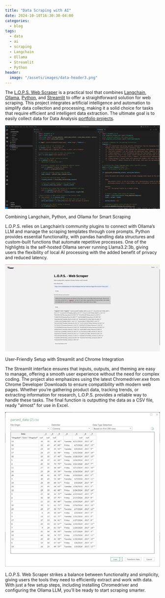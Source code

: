 ```yaml
---
title: "Data Scraping with AI"
date: 2024-10-10T16:30:30-04:00
categories:
  - blog
tags:
  - data
  - ai
  - scraping
  - Langchain
  - Ollama
  - Streamlit
  - Python
header:
  image: "/assets/images/data-header3.png"
---
```

The [L.O.P.S. Web Scraper](https://github.com/creativepolymath/LOPSWebScraper) is a practical tool that combines [Langchain](https://www.langchain.com/), [Ollama](https://ollama.com/), [Python](https://www.python.org/), and [Streamlit](https://streamlit.io/) to offer a straightforward solution for web scraping. This project integrates artificial intelligence and automation to simplify data collection and processing, making it a solid choice for tasks that require efficient and intelligent data extraction. The ultimate goal is to easily collect data for Data Analysis [portfolio projects](https://github.com/creativepolymath/).

![L.O.P.S. Web Interface](/assets/images/LOPS-scraper-vscode-cap.png)

Combining Langchain, Python, and Ollama for Smart Scraping

L.O.P.S. relies on Langchain’s community plugins to connect with Ollama’s LLM and manage the scraping templates through core prompts. Python provides essential functionality, with pandas handling data structures and custom-built functions that automate repetitive processes. One of the highlights is the self-hosted Ollama server running Llama3.2:3b, giving users the flexibility of local AI processing with the added benefit of privacy and reduced latency.

![L.O.P.S. Web Interface](/assets/images/LOPS-scraper-lottery-cap.png)

User-Friendly Setup with Streamlit and Chrome Integration

The Streamlit interface ensures that inputs, outputs, and theming are easy to manage, offering a smooth user experience without the need for complex coding. The project also emphasizes using the latest Chromedriver.exe from Chrome Developer Downloads to ensure compatibility with modern web pages. Whether you’re gathering product data, tracking trends, or extracting information for research, L.O.P.S. provides a reliable way to handle these tasks. The final function is outputting the data as a CSV file, ready "almost" for use in Excel.

![L.O.P.S. Web Interface](/assets/images/LOPS-scraper-lotteryCSV-cap.png)

L.O.P.S. Web Scraper strikes a balance between functionality and simplicity, giving users the tools they need to efficiently extract and work with data. With just a few setup steps, including installing Chromedriver and configuring the Ollama LLM, you’ll be ready to start scraping smarter.